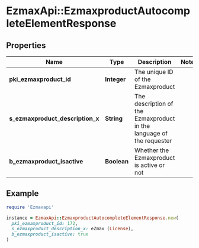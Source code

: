 # EzmaxApi::EzmaxproductAutocompleteElementResponse

## Properties

| Name | Type | Description | Notes |
| ---- | ---- | ----------- | ----- |
| **pki_ezmaxproduct_id** | **Integer** | The unique ID of the Ezmaxproduct |  |
| **s_ezmaxproduct_description_x** | **String** | The description of the Ezmaxproduct in the language of the requester |  |
| **b_ezmaxproduct_isactive** | **Boolean** | Whether the Ezmaxproduct is active or not |  |

## Example

```ruby
require 'Ezmaxapi'

instance = EzmaxApi::EzmaxproductAutocompleteElementResponse.new(
  pki_ezmaxproduct_id: 172,
  s_ezmaxproduct_description_x: eZmax (License),
  b_ezmaxproduct_isactive: true
)
```

